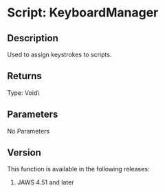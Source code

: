 # Script: KeyboardManager

## Description

Used to assign keystrokes to scripts.

## Returns

Type: Void\

## Parameters

No Parameters

## Version

This function is available in the following releases:

1.  JAWS 4.51 and later
